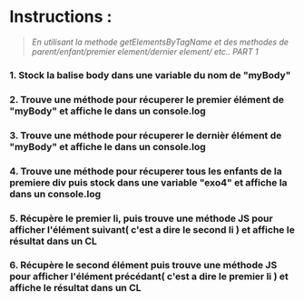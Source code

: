 # Instructions :
>*En utilisant la methode getElementsByTagName et des methodes de parent/enfant/premier element/dernier element/ etc.. PART 1*

### 1. Stock la balise body dans une variable du nom de "myBody"
### 2. Trouve une méthode pour récuperer le premier élément de "myBody" et affiche le dans un console.log
### 3. Trouve une méthode pour récuperer le dernièr élément de "myBody" et affiche le dans un console.log
### 4. Trouve une méthode pour récuperer tous les enfants de la premiere div puis stock dans une variable "exo4" et affiche la dans un console.log
### 5. Récupère le premier li, puis trouve une méthode JS pour afficher l'élément suivant( c'est a dire le second li ) et affiche le résultat dans un CL
### 6. Récupère le second élément puis trouve une méthode JS pour afficher l'élément précédant( c'est a dire le premier li ) et affiche le résultat dans un CL




